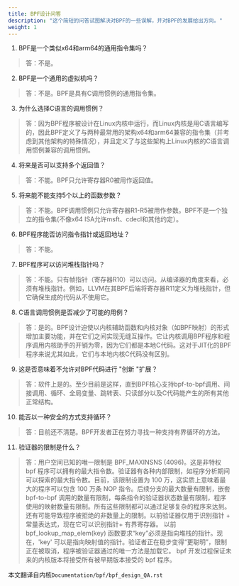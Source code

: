 ```yaml
---
title: BPF设计问答
description: "这个简短的问答试图解决对BPF的一些误解，并对BPF的发展给出方向。"
weight: 1
---
```


1. BPF是一个类似x64和arm64的通用指令集吗？

> 答：不是。

2. BPF是一个通用的虚拟机吗？

> 答：不是。BPF是具有C调用惯例的通用指令集。

3. 为什么选择C语言的调用惯例？

> 答：因为BPF程序被设计在Linux内核中运行，而Linux内核是用C语言编写的，因此BPF定义了与两种最常用的架构x64和arm64兼容的指令集（并考虑到其他架构的特殊情况），并且定义了与这些架构上Linux内核的C语言调用惯例兼容的调用惯例。

4. 将来是否可以支持多个返回值？

> 答：不能。BPF只允许寄存器R0被用作返回值。

5. 将来能不能支持5个以上的函数参数？

> 答：不能。BPF调用惯例只允许寄存器R1-R5被用作参数。BPF不是一个独立的指令集(不像x64 ISA允许msft、cdecl和其他约定）。

6. BPF程序能否访问指令指针或返回地址？

> 答：不能。

7. BPF程序可以访问堆栈指针吗？

> 答：不能。只有帧指针（寄存器R10）可以访问。从编译器的角度来看，必须有堆栈指针。例如，LLVM在其BPF后端将寄存器R11定义为堆栈指针，但它确保生成的代码从不使用它。

8. C语言调用惯例是否减少了可能的用例？

> 答：是的。BPF设计迫使以内核辅助函数和内核对象（如BPF映射）的形式增加主要功能，并在它们之间实现无缝互操作。它让内核调用BPF程序和程序调用内核助手的开销为零，因为它们都是本地C代码。这对于JIT化的BPF程序来说尤其如此，它们与本地内核C代码没有区别。

9. 这是否意味着不允许对BPF代码进行 "创新 "扩展？

> 答：软件上是的。至少目前是这样，直到BPF核心支持bpf-to-bpf调用、间接调用、循环、全局变量、跳转表、只读部分以及C代码能产生的所有其他正常结构。

10. 能否以一种安全的方式支持循环？

> 答：目前还不清楚。BPF开发者正在努力寻找一种支持有界循环的方法。

11. 验证器的限制是什么？

> 答：用户空间已知的唯一限制是 BPF_MAXINSNS (4096)。这是非特权 bpf 程序可以拥有的最大指令数。验证器有各种内部限制，如程序分析期间可以探索的最大指令数。目前，该限制设置为 100 万，这实质上意味着最大的程序可以包含 100 万条 NOP 指令。后续分支的最大数量有限制，嵌套 bpf-to-bpf 调用的数量有限制，每条指令的验证器状态数量有限制，程序使用的映射数量有限制。所有这些限制都可以通过足够复杂的程序来达到。还有可能导致程序被拒绝的非数量上的限制。以前验证器仅用于识别指针 + 常量表达式，现在它可以识别指针+ 有界寄存器。 以前bpf_lookup_map_elem(key) 函数要求“key”必须是指向堆栈的指针。现在，'key' 可以是指向映射值的指针。验证者正在稳步变得“更聪明”，限制正在被取消，程序被验证器通过的唯一方法是加载它。 bpf 开发过程保证未来的内核版本将接受所有被早期版本接受的 bpf 程序。


本文翻译自内核`Documentation/bpf/bpf_design_QA.rst`